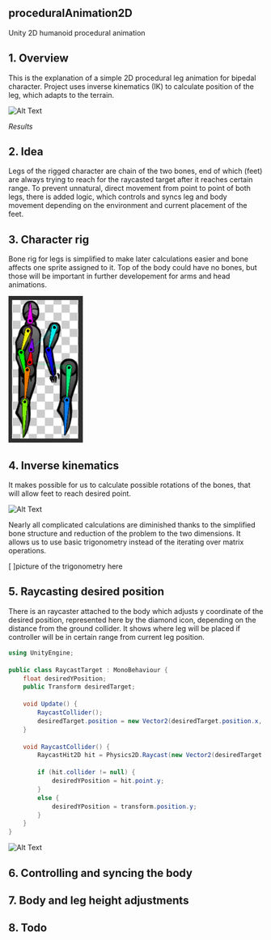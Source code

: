 ## proceduralAnimation2D
Unity 2D humanoid procedural animation

## 1. Overview
  This is the explanation of a simple 2D procedural leg animation for bipedal character. Project uses inverse kinematics (IK) to calculate position of the leg, which adapts to the terrain.
  
  ![Alt Text](https://media.giphy.com/media/Y3S9FdlkHIynsJgPaj/giphy.gif)

_Results_

## 2. Idea
  Legs of the rigged character are chain of the two bones, end of which (feet) are always trying to reach for the raycasted target after it reaches certain range. To prevent unnatural, direct movement from point to point of both legs, there is added logic, which controls and syncs leg and body movement depending on the environment and current placement of the feet.
  
## 3. Character rig
  Bone rig for legs is simplified to make later calculations easier and bone affects one sprite assigned to it. Top of the body could have no bones, but those will be important in further developement for arms and head animations. 
  
  ![Alt Text](https://github.com/Re50N4NC3/proceduralAnimation2D/blob/master/ikCharacterRig.PNG)

## 4. Inverse kinematics
  It makes possible for us to calculate possible rotations of the bones, that will allow feet to reach desired point.
  
  ![Alt Text](https://github.com/Re50N4NC3/proceduralAnimation2D/blob/master/ikFeet.gif)
  
  Nearly all complicated calculations are diminished thanks to the simplified bone structure and reduction of the problem to the two dimensions. It allows us to use basic trigonometry instead of the iterating over matrix operations.
  
  [ ]picture of the trigonometry here

## 5. Raycasting desired position
  There is an raycaster attached to the body which adjusts y coordinate of the desired position, represented here by the diamond icon, depending on the distance from the ground collider. It shows where leg will be placed if controller will be in certain range from current leg position.

```C#
using UnityEngine;

public class RaycastTarget : MonoBehaviour {
    float desiredYPosition;
    public Transform desiredTarget;

    void Update() {
        RaycastCollider();
        desiredTarget.position = new Vector2(desiredTarget.position.x, desiredYPosition);
    }
    
    void RaycastCollider() {
        RaycastHit2D hit = Physics2D.Raycast(new Vector2(desiredTarget.position.x, transform.position.y + 5), -Vector2.up, 12f);

        if (hit.collider != null) {
            desiredYPosition = hit.point.y;
        }
        else {
            desiredYPosition = transform.position.y;
        }
    }
}

```

  ![Alt Text](https://media.giphy.com/media/Q7ds6FdBQB03IzmXaO/giphy.gif)
  
  ## 6. Controlling and syncing the body
  
  ## 7. Body and leg height adjustments
  
  ## 8. Todo
  
  
  
  
  
  
  
